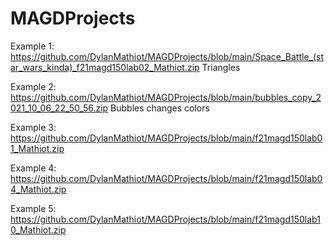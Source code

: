 # MAGDProjects

Example 1: https://github.com/DylanMathiot/MAGDProjects/blob/main/Space_Battle_(star_wars_kinda)_f21magd150lab02_Mathiot.zip Triangles

Example 2: https://github.com/DylanMathiot/MAGDProjects/blob/main/bubbles_copy_2021_10_06_22_50_56.zip Bubbles changes colors

Example 3: https://github.com/DylanMathiot/MAGDProjects/blob/main/f21magd150lab01_Mathiot.zip 

Example 4: https://github.com/DylanMathiot/MAGDProjects/blob/main/f21magd150lab04_Mathiot.zip

Example 5: https://github.com/DylanMathiot/MAGDProjects/blob/main/f21magd150lab10_Mathiot.zip
